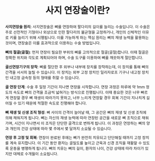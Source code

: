 ---
title: '사지 연장술이란?'

# Authors
authors:
  - 강경태

# Author notes (optional)
author_notes:
  - ''
  - ''
  - ''
  - 'Corresponding author'

# date format: '2013-07-01T00:00:00Z'
# date: '2024-03-20'
# doi: 'https://doi.org/10.1109/TGRS.2024.3378311'

# Schedule page publish date (NOT publication's date).
publishDate: '2024-03-20'

# Publication type.
publication_types: ['article-journal']



abstract: |
  **사지연장술 원리**: 사지연장술은 뼈를 연장하여 팔다리의 길이를 늘리는 수술입니다. 이 수술은 주로 선천적인 기형이나 외상으로 인한 팔다리의 불균형을 교정하거나, 개인의 신체적인 이유로 키를 늘리기 위해 시행됩니다. 이를 가능하게 하는 핵심 원리는 뼈의 재생 능력을 활용하는 것이며, 연장술은 이를 효과적으로 이용하는 수술 방법입니다.
  
  **뼈의 절골(골절)**: 먼저 연장이 필요한 부위의 뼈를 고의적으로 절골(골절)합니다. 이때 절골은 정확한 위치와 각도로 계획되어야 하며, 수술 도구를 이용하여 뼈를 깨끗하게 절단합니다.

  **골신연장기구의 장착**: 뼈를 절단한 후 외부나 내부에 장치를 장착하는데, 이 장치를 통해 뼈의 간격을 서서히 늘릴 수 있습니다. 이 장치는 외부 고정 장치인 일리자로프 기구나 내고정 장치인 내고정 금속정 등의 형태를 취할 수 있습니다.

  **골 연장 단계**: 수술 후 일정 기간이 지나면 연장을 시작합니다. 연장 과정은 하루에 약 1mm 정도의 속도로 뼈의 간격을 조금씩 넓혀가는 방식으로 진행됩니다. 이때 중요한 것은 너무 빠르게 연장할 경우 뼈 재생이 따라가지 못하고, 너무 느리게 연장할 경우 회복 기간이 지나치게 길어질 수 있기 때문에 적절한 속도로 진행해야 합니다.

  **뼈 재생 및 신생 조직 형성**: 뼈 사이의 간격이 늘어날 때, 그 공간은 뼈의 재생 및 신생 조직에 의해 채워지게 됩니다. 뼈는 자신의 재생 능력에 따라 연장된 공간을 새로운 뼈 조직으로 채워가며, 시간이 지나면서 이 조직은 단단한 골격으로 변하게 됩니다. 이 과정은 연장하는 뼈의 양과 개인의 건강 상태에 따라 몇 주에서 몇 달까지 소요될 수 있습니다.

  **연장 후 고정 및 회복**: 연장이 완료된 후에는 뼈가 완전히 치유되고 단단해질 때까지 고정 장치를 계속 유지합니다. 이 기간 동안 환자는 골밀도를 높이고 근육과 신경 조직을 재활할 수 있도록 운동을 병행하게 됩니다. 뼈의 치유는 뼈의 길이, 환자의 나이, 건강 상태에 따라 차이가 있지만 대체로 수개월이 소요됩니다.

# Summary. An optional shortened abstract.
summary: 사지연장술에 대해 <br> _키가 작아서 고민인 저는 키수술을 해야할거같습니다_

tags: ['사지연장술', '키수술', '터키 병원', '이동훈정형외과', '뉴본정형외과', '정형외과']

# Display this page in the Featured widget?
featured: true

# Custom links (uncomment lines below)
# links:
# - name: Custom Link
#   url: http://example.org

url_pdf: 'https://gyeongtaekang.github.io/publication/0020-fine-grained-binary-object-segmentation-in-remote-sensing-imagery-via-path-selective-test-time-adaptation/자기소개.pdf'
# url_code: ''
# url_dataset: '{{url_dataset}}'
# url_poster: '{{url_poster}}'
# url_project: ''
# url_slides: ''
# url_source: 'https://doi.org/10.1109/TGRS.2024.3378311'
# url_video: ''

# Featured image
# To use, add an image named `featured.jpg/png` to your page's folder.
# image:
#   caption: 'Image credit: [**Unsplash**](https://unsplash.com/photos/pLCdAaMFLTE)'
#   focal_point: ''
#   preview_only: false

# Associated Projects (optional).
#   Associate this publication with one or more of your projects.
#   Simply enter your project's folder or file name without extension.
#   E.g. `internal-project` references `content/project/internal-project/index.md`.
#   Otherwise, set `projects: []`.
# projects:
#   - example

# Slides (optional).
#   Associate this publication with Markdown slides.
#   Simply enter your slide deck's filename without extension.
#   E.g. `slides: "example"` references `content/slides/example/index.md`.
#   Otherwise, set `slides: ""`.
# slides: example
---
